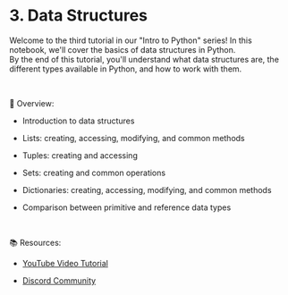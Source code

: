 # 3. Data Structures

Welcome to the third tutorial in our "Intro to Python" series! In this notebook, we'll cover the basics of data structures in Python.  
By the end of this tutorial, you'll understand what data structures are, the different types available in Python, and how to work with them.

<br>

📃 Overview:

- Introduction to data structures

- Lists: creating, accessing, modifying, and common methods

- Tuples: creating and accessing

- Sets: creating and common operations

- Dictionaries: creating, accessing, modifying, and common methods

- Comparison between primitive and reference data types

<br>

📚 Resources:

- [YouTube Video Tutorial](https://www.youtube.com/watch?v=DFEz-CglTRs&list=PLV57UHaznOBloZAvTazMzaFUkEl2EygNG&index=3)

- [Discord Community](https://discord.gg/7ZzmGWQR)
